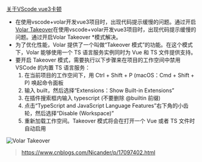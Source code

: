 [关于VScode vue3卡顿](#top)

- 在使用vscode+volar开发vue3项目时，出现代码提示缓慢的问题。通过开启[Volar Takeover](https://cn.vuejs.org/guide/typescript/overview.html#volar-takeover-mode)在使用vscode+volar开发vue3项目时，出现代码提示缓慢的问题。通过开启Volar Takeover *模式解决。
- 为了优化性能，Volar 提供了一个叫做“Takeover 模式”的功能。在这个模式下，Volar 能够使用一个 TS 语言服务实例同时为 Vue 和 TS 文件提供支持。
- 要开启 Takeover 模式，需要执行以下步骤来在项目的工作空间中禁用 VSCode 的内置 TS 语言服务：
  1. 在当前项目的工作空间下，用 Ctrl + Shift + P (macOS：Cmd + Shift + P) 唤起命令面板
  2. 输入 built，然后选择“Extensions：Show Built-in Extensions”
  3. 在插件搜索框内输入 typescript (不要删除 @builtin 前缀)
  4. 点击“TypeScript and JavaScript Language Features”右下角的小齿轮，然后选择“Disable (Workspace)”
  5. 重新加载工作空间。Takeover 模式将会在打开一个 Vue 或者 TS 文件时自动启用


![Volar Takeover](Volar-Takeover.png)

> https://www.cnblogs.com/Nicander/p/17097402.html
